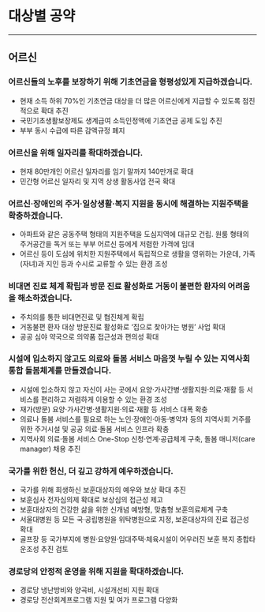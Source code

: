 # 대상별 공약
---
## 어르신

### 어르신들의 노후를 보장하기 위해 기초연금을 형평성있게 지급하겠습니다.
- 현재 소득 하위 70%인 기초연금 대상을 더 많은 어르신에게 지급할 수 있도록 점진적으로 확대 추진
- 국민기초생활보장제도 생계급여 소득인정액에 기초연금 공제 도입 추진
- 부부 동시 수급에 따른 감액규정 폐지

### 어르신을 위해 일자리를 확대하겠습니다.
- 현재 80만개인 어르신 일자리를 임기 말까지 140만개로 확대
- 민간형 어르신 일자리 및 지역 상생 활동사업 전국 확대

### 어르신·장애인의 주거·일상생활·복지 지원을 동시에 해결하는 지원주택을 확충하겠습니다.
- 아파트와 같은 공동주택 형태의 지원주택을 도심지역에 대규모 건립. 원룸 형태의 주거공간을 독거 또는 부부 어르신 등에게 저렴한 가격에 임대
- 어르신 등이 도심에 위치한 지원주택에서 독립적으로 생활을 영위하는 가운데, 가족(자녀)과 지인 등과 수시로 교류할 수 있는 환경 조성

### 비대면 진료 체계 확립과 방문 진료 활성화로 거동이 불편한 환자의 어려움을 해소하겠습니다.
- 주치의를 통한 비대면진료 및 협진체계 확립
- 거동불편 환자 대상 방문진료 활성화로 ‘집으로 찾아가는 병원’ 사업 확대
- 공공 심야 약국으로 의약품 접근성과 편의성 확대

### 시설에 입소하지 않고도 의료와 돌봄 서비스 마음껏 누릴 수 있는 지역사회 통합 돌봄체계를 만들겠습니다.
- 시설에 입소하지 않고 자신이 사는 곳에서 요양·가사간병·생활지원·의료·재활 등 서비스를 편리하고 저렴하게 이용할 수 있는 환경 조성
- 재가(방문) 요양·가사간병·생활지원·의료·재활 등 서비스 대폭 확충
- 의료나 돌봄 서비스를 필요로 하는 노인·장애인·아동·병약자 등의 지역사회 거주를 위한 주거시설 및 공공 의료·돌봄 서비스 인프라 확충
- 지역사회 의료·돌봄 서비스 One-Stop 신청·연계·공급체계 구축, 돌봄 매니저(care manager) 채용 추진

### 국가를 위한 헌신, 더 깊고 강하게 예우하겠습니다.
- 국가를 위해 희생하신 보훈대상자의 예우와 보상 확대 추진
- 보훈심사 전자심의제 확대로 보상심의 접근성 제고
- 보훈대상자의 건강한 삶을 위한 신개념 예방형, 맞춤형 보훈의료체계 구축
- 서울대병원 등 모든 국·공립병원을 위탁병원으로 지정, 보훈대상자의 진료 접근성 확대
- 골프장 등 국가부지에 병원·요양원·임대주택·체육시설이 어우러진 보훈 복지 종합타운조성 추진 검토

### 경로당의 안정적 운영을 위해 지원을 확대하겠습니다.
- 경로당 냉난방비와 양곡비, 시설개선비 지원 확대
- 경로당 전산회계프로그램 지원 및 여가 프로그램 다양화